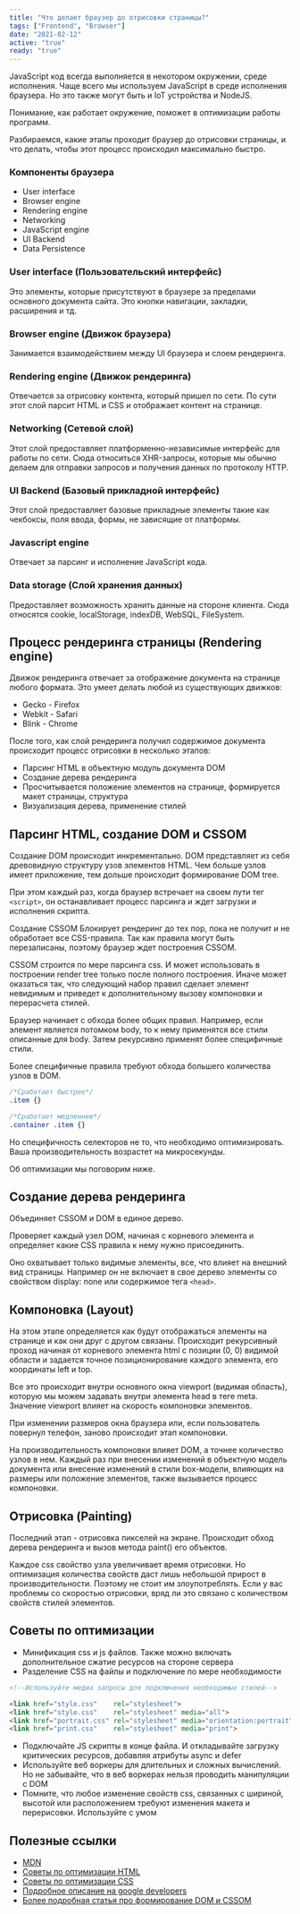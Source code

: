 ```yaml
---
title: "Что делает браузер до отрисовки страницы?"
tags: ["Frontend", "Browser"]
date: "2021-02-12"
active: "true"
ready: "true"
---
```



JavaScript код всегда выполняется в некотором окружении, среде исполнения.
Чаще всего мы используем JavaScript в среде исполнения браузера. Но это также могут быть и IoT
устройства и NodeJS.

Понимание, как работает окружение, поможет в оптимизации работы программ.

Разбираемся, какие этапы проходит браузер до отрисовки страницы, и что делать,
чтобы этот процесс происходил максимально быстро.

### Компоненты браузера

- User interface
- Browser engine
- Rendering engine
- Networking
- JavaScript engine
- UI Backend
- Data Persistence

### User interface (Пользовательский интерфейс)

Это элементы, которые присутствуют в браузере за пределами основного документа сайта.
Это кнопки навигации, закладки, расширения и тд.

### Browser engine (Движок браузера)

Занимается взаимодействием между UI браузера и слоем рендеринга.

### Rendering engine (Движок рендеринга)

Отвечается за отрисовку контента, который пришел по сети.
По сути этот слой парсит HTML и CSS и отображает контент на странице.

### Networking (Сетевой слой)

Этот слой предоставляет платформенно-независимые интерфейс для работы по сети.
Сюда относиться XHR-запросы, которые мы обычно делаем для отправки запросов и получения данных
по протоколу HTTP.

### UI Backend (Базовый прикладной интерфейс)

Этот слой предоставляет базовые прикладные элементы
такие как чекбоксы, поля ввода, формы, не зависящие от платформы.

### Javascript engine

Отвечает за парсинг и исполнение JavaScript кода.

### Data storage (Слой хранения данных)

Предоставляет возможность хранить данные на стороне клиента.
Сюда относятся cookie, localStorage, indexDB, WebSQL, FileSystem.


## Процесс рендеринга страницы (Rendering engine)

Движок рендеринга отвечает за отображение документа на странице любого формата.
Это умеет делать любой из существующих движков:

- Gecko - Firefox
- Webkit - Safari
- Blink - Chrome

После того, как слой рендеринга получил содержимое документа происходит процесс отрисовки в несколько этапов:

- Парсинг HTML в объектную модуль документа DOM
- Создание дерева рендеринга
- Просчитывается положение элементов на странице, формируется макет страницы, структура
- Визуализация дерева, применение стилей

 
## Парсинг HTML, создание DOM и CSSOM

Создание DOM происходит инкрементально. DOM представляет из себя древовидную структуру узов элементов HTML.
Чем больше узлов имеет приложение, тем дольше происходит формирование DOM tree.

При этом каждый раз, когда браузер встречает на своем пути тег ```<script>```,
он останавливает процесс парсинга и ждет загрузки и исполнения скрипта. 

Создание CSSOM Блокирует рендеринг до тех пор, пока не получит и не обработает все CSS-правила.
Так как правила могут быть перезаписаны, поэтому браузер ждет построения CSSOM.

CSSOM строится по мере парсинга css. И может использовать в построении render tree только после полного построения.
Иначе может оказаться так, что следующий набор правил сделает элемент невидимым и приведет к дополнительному
вызову компоновки и перерасчета стилей.

Браузер начинает с обхода более общих правил. Например, если элемент является потомком body, то к нему
применятся все стили описанные для body. Затем рекурсивно применят более специфичные стили.

Более специфичные правила требуют обхода большего количества узлов в DOM.

```css
/*Сработает быстрее*/
.item {}

/*Сработает медленнее*/
.container .item {}
```

Но специфичность селекторов не то, что необходимо оптимизировать. Ваша производительность возрастет на микросекунды.

Об оптимизации мы поговорим ниже.

## Создание дерева рендеринга

Объединяет CSSOM и DOM в единое дерево.

Проверяет каждый узел DOM, начиная с корневого элемента и определяет какие CSS правила к нему нужно присоединить.

Оно охватывает только видимые элементы, все, что влияет на внешний вид страницы.
Например он не включает в свое дерево элементы со свойством display: none или содержимое тега ```<head>```.

## Компоновка (Layout)

На этом этапе определяется как будут отображаться элементы на странице и как они друг с другом связаны.
Происходит рекурсивный проход начиная от корневого элемента html с позиции (0, 0) видимой области
и задается точное позиционирование каждого элемента, его координаты left и top.

Все это происходит внутри основного окна viewport (видимая область), которую мы можем задавать внутри элемента head
в теге meta. Значение viewport влияет на скорость компоновки элементов.

При изменении размеров окна браузера или, если пользователь повернул телефон, заново происходит этап компоновки.

На производительность компоновки влияет DOM, а точнее количество узлов в нем.
Каждый раз при внесении изменений в объектную модель документа или
внесение изменений в стили box-модели, влияющих на размеры или положение элементов, также вызывается процесс компоновки.


## Отрисовка (Painting)

Последний этап - отрисовка пикселей на экране. Происходит обход дерева рендеринга и вызов метода paint() его объектов.

Каждое css свойство узла увеличивает время отрисовки. Но оптимизация количества свойств даст лишь небольшой прирост в производительности.
Поэтому не стоит им злоупотреблять. Если у вас проблемы со скоростью отрисовки, вряд ли это связано с количеством свойств стилей элементов.

## Советы по оптимизации

- Минификация css и js файлов. Также можно включать дополнительное сжатие ресурсов на стороне сервера
- Разделение CSS на файлы и подключение по мере необходимости

```html
<!--Используйте медиа запросы для подключения необходимых стилей-->

<link href="style.css"    rel="stylesheet">
<link href="style.css"    rel="stylesheet" media="all">
<link href="portrait.css" rel="stylesheet" media="orientation:portrait">
<link href="print.css"    rel="stylesheet" media="print">
```

- Подключайте JS скрипты в конце файла. И откладывайте загрузку критических ресурсов, добавляя атрибуты async и defer
- Используйте веб воркеры для длительных и сложных вычислений. Но не забывайте, что в веб воркерах нельзя проводить манипуляции с DOM
- Помните, что любое изменение свойств css, связанных с шириной, высотой или расположением требуют изменения макета и перерисовки. Используйте с умом

## Полезные ссылки

- <a href="https://developer.mozilla.org/ru/docs/Web/Performance/Critical_rendering_path" target="_blank">MDN</a>
- <a href="https://developer.mozilla.org/en-US/docs/Learn/Performance/HTML" target="_blank">Советы по оптимизации HTML</a>
- <a href="https://developer.mozilla.org/en-US/docs/Learn/Performance/CSS" target="_blank">Советы по оптимизации CSS</a>
- <a href="https://developers.google.com/web/fundamentals/performance/critical-rendering-path/render-tree-construction" target="_blank">Подробное описание на google developers</a>
- <a href="https://developers.google.com/web/fundamentals/performance/critical-rendering-path/constructing-the-object-model?hl=ru" target="_blank">Более подробная статья про формирование DOM и CSSOM</a>
